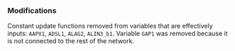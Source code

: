 ### Modifications

Constant update functions removed from variables that are effectively inputs: `AAPX1`, `ADSL1`, `ALAG2`, `ALIN3_b1`. Variable `GAP1` was removed because it is not connected to the rest of the network.